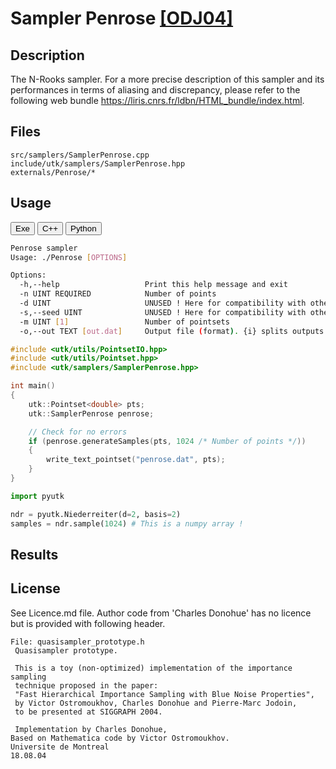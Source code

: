 # Sampler Penrose [[ODJ04]](https://cseweb.ucsd.edu/~ravir/6160/papers/importancesampling.pdf)

## Description

The N-Rooks sampler.
For a more precise description of this sampler and its performances in terms of aliasing and discrepancy, please refer to the following web bundle https://liris.cnrs.fr/ldbn/HTML_bundle/index.html.

## Files

```
src/samplers/SamplerPenrose.cpp  
include/utk/samplers/SamplerPenrose.hpp
externals/Penrose/*
```

## Usage

<button class="tablink exebutton" onclick="openCode('exe', this)" markdown="1">Exe</button> 
<button class="tablink cppbutton" onclick="openCode('cpp', this)" markdown="1">C++</button> 
<button class="tablink pybutton" onclick="openCode('py', this)" markdown="1">Python</button> 
<br/>
  

<div class="exe tabcontent">

```bash
Penrose sampler
Usage: ./Penrose [OPTIONS]

Options:
  -h,--help                   Print this help message and exit
  -n UINT REQUIRED            Number of points
  -d UINT                     UNUSED ! Here for compatibility with others.
  -s,--seed UINT              UNUSED ! Here for compatibility with others.
  -m UINT [1]                 Number of pointsets
  -o,--out TEXT [out.dat]     Output file (format). {i} splits outputs in multiple files and token is replaced by index.
```

</div>

<div class="cpp tabcontent">

```  cpp
#include <utk/utils/PointsetIO.hpp>
#include <utk/utils/Pointset.hpp>
#include <utk/samplers/SamplerPenrose.hpp>

int main()
{
    utk::Pointset<double> pts;
    utk::SamplerPenrose penrose;

    // Check for no errors
    if (penrose.generateSamples(pts, 1024 /* Number of points */))
    {
        write_text_pointset("penrose.dat", pts);
    }
}
```  

</div>

<div class="py tabcontent">

``` python
import pyutk

ndr = pyutk.Niederreiter(d=2, basis=2)
samples = ndr.sample(1024) # This is a numpy array !
```  

</div>

## Results

<div class="results"></div>
<script>
  window.addEventListener('DOMContentLoaded', function() { show_results(); }); 
</script>

## License

See Licence.md file. Author code from 'Charles Donohue' has no licence but is provided with following header.

```
File: quasisampler_prototype.h
 Quasisampler prototype.

 This is a toy (non-optimized) implementation of the importance sampling
 technique proposed in the paper:
 "Fast Hierarchical Importance Sampling with Blue Noise Properties",
 by Victor Ostromoukhov, Charles Donohue and Pierre-Marc Jodoin,
 to be presented at SIGGRAPH 2004.

 Implementation by Charles Donohue,
Based on Mathematica code by Victor Ostromoukhov.
Universite de Montreal
18.08.04
```